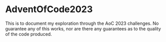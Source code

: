 # AdventOfCode2023
This is to document my exploration through the AoC 2023 challenges. No guarantee any of this works, nor are there any guarantees as to the quality of the code produced.
